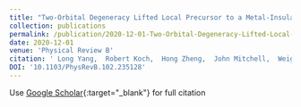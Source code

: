 ```yaml
---
title: "Two-Orbital Degeneracy Lifted Local Precursor to a Metal-Insulator Transition in MgTitextsubscript2Otextsubscript4"
collection: publications
permalink: /publication/2020-12-01-Two-Orbital-Degeneracy-Lifted-Local-Precursor-to-a-Metal-Insulator-Transition-in-MgTitextsubscript2Otextsubscript4
date: 2020-12-01
venue: 'Physical Review B'
citation: ' Long Yang,  Robert Koch,  Hong Zheng,  John Mitchell,  Weiguo Yin,  Matthew Tucker,  Simon Billinge,  Emil Bozin, &quot;Two-Orbital Degeneracy Lifted Local Precursor to a Metal-Insulator Transition in MgTitextsubscript2Otextsubscript4.&quot; Physical Review B, 2020.'
DOI: '10.1103/PhysRevB.102.235128'
---
```

Use [Google Scholar](https://scholar.google.com/scholar?q=Two+Orbital+Degeneracy+Lifted+Local+Precursor+to+a+Metal+Insulator+Transition+in+MgTitextsubscript2Otextsubscript4){:target="_blank"} for full citation